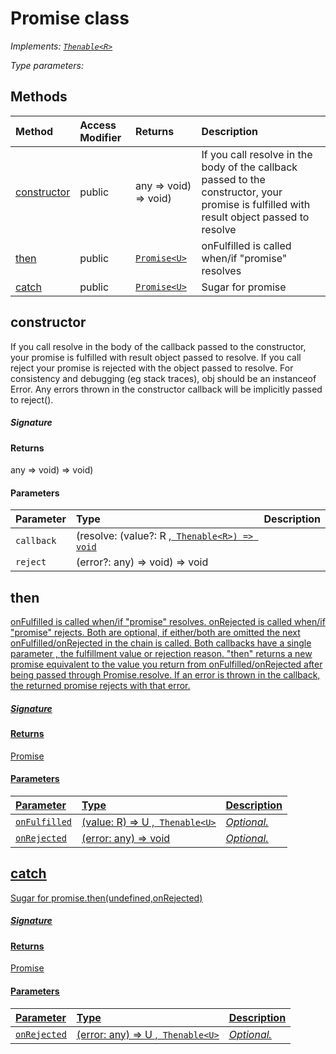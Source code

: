 # Promise <R> class

_Implements: [`Thenable<R>`](Thenable.md)_

_Type parameters: <R>_








## Methods

| Method	   | Access Modifier | Returns	| Description|
|:-------------|:----|:-------|:-----------|
|[constructor](#constructor~3egg9)     | public | any => void) => void) | If you call resolve in the body of the callback passed to the constructor,  your promise is fulfilled with result object passed to resolve |
|[then<U>](#then<u>~6quy9)     | public | [`Promise<U>`](Promise.md) | onFulfilled is called when/if "promise" resolves |
|[catch<U>](#catch<u>~kefu9)     | public | [`Promise<U>`](Promise.md) | Sugar for promise |




## constructor

If you call resolve in the body of the callback passed to the constructor, 
your promise is fulfilled with result object passed to resolve. 
If you call reject your promise is rejected with the object passed to resolve. 
For consistency and debugging (eg stack traces), obj should be an instanceof Error. 
Any errors thrown in the constructor callback will be implicitly passed to reject().

##### Signature

#### Returns
any => void) => void)

#### Parameters


| Parameter	   | Type    | Description |
|:-------------|:---------------|:------------|
| `callback`    | (resolve: (value?: R ,[` Thenable<R>) => void`](Thenable.md) |  |
| `reject`    | (error?: any) => void) => void |  |


## then<U>

onFulfilled is called when/if "promise" resolves. onRejected is called when/if "promise" rejects. 
Both are optional, if either/both are omitted the next onFulfilled/onRejected in the chain is called. 
Both callbacks have a single parameter , the fulfillment value or rejection reason. 
"then" returns a new promise equivalent to the value you return from onFulfilled/onRejected after being passed through Promise.resolve. 
If an error is thrown in the callback, the returned promise rejects with that error. 


##### Signature

#### Returns
Promise<U>

#### Parameters


| Parameter	   | Type    | Description |
|:-------------|:---------------|:------------|
| `onFulfilled`    | (value: R) => U ,[` Thenable<U>`](Thenable.md) | _Optional._ |
| `onRejected`    | (error: any) => void | _Optional._ |


## catch<U>

Sugar for promise.then(undefined,onRejected) 


##### Signature

#### Returns
Promise<U>

#### Parameters


| Parameter	   | Type    | Description |
|:-------------|:---------------|:------------|
| `onRejected`    | (error: any) => U ,[` Thenable<U>`](Thenable.md) | _Optional._ |

